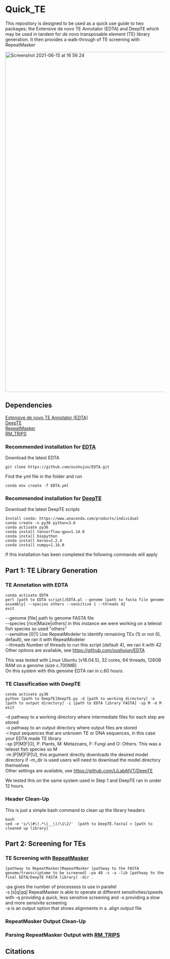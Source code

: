 # Quick_TE
This repository is designed to be used as a quick use guide to two packages; the Extensive de novo TE Annotator (EDTA) and DeepTE which may be used in tandem for *de novo* transposable element (TE) library generation. It then provides a walk-through of TE screening with RepeatMasker

<img width="1076" alt="Screenshot 2021-06-15 at 16 56 24" src="https://user-images.githubusercontent.com/46861035/122085468-a7765400-cdfa-11eb-85cb-ae0165dbe3ce.png">

## Dependencies

[Extensive de novo TE Annotator (EDTA)](https://github.com/oushujun/EDTA) <br />
[DeepTE](https://github.com/LiLabAtVT/DeepTE) <br />
[RepeatMasker](https://www.repeatmasker.org) <br />
[RM_TRIPS](https://github.com/clbutler/RM_TRIPS) <br />

### Recommended installation for [EDTA](https://github.com/oushujun/EDTA) <br />

Download the latest EDTA <br />
```
git clone https://github.com/oushujun/EDTA.git
```
Find the yml file in the folder and run <br />
```
conda env create -f EDTA.yml
```
### Recommended installation for [DeepTE](https://github.com/LiLabAtVT/DeepTE) <br />

Download the latest DeepTE scripts <br />
```
Install conda: https://www.anaconda.com/products/individual
conda create -n py36 python=3.6
conda activate py36
conda install tensorflow-gpu=1.14.0
conda install biopython
conda install keras=2.2.4
conda install numpy=1.16.0
```
If this installation has been completed the following commands will apply <br />

## Part 1: TE Library Generation 

### TE Annotation with EDTA
```
conda activate EDTA 
perl [path to EDTA script]/EDTA.pl --genome [path to fasta file genome assembly] --species others --sensitive 1 --threads 42 
exit
```
 --genome [file] path to genome FASTA file <br />
 --species [rice|Maize|others] in this instance we were working on a teleost fish species so used "others" <br />
 --sensitive [0|1] Use RepeatModeler to identify remaining TEs (1) or not (0, default), we ran it with RepeatModeler <br />
 --threads Number of threads to run this script (default 4), we ran it with 42 <br />
 Other options are available, see https://github.com/oushujun/EDTA <br />
 
This was tested with Linux Ubuntu (v18.04.5), 32 cores, 64 threads, 128GB RAM on a genome (size c.700MB). <br />
On this system with this genome EDTA ran in c.60 hours. <br />
 
### TE Classification with DeepTE
```
conda activate py36
python [path to DeepTE]DeepTE.py -d [path to working directory] -o [path to output directory] -i [path to EDTA library FASTA] -sp M -m M
exit
```
-d pathway to a working directory where intermediate files for each step are stored <br />
-o pathway to an output directory where output files are stored <br />
-i Input sequences that are unknown TE or DNA sequences, in this case your EDTA made TE library <br />
-sp [P|M|F|O], P: Plants, M: Metazoans, F: Fungi and O: Others. This was a teleost fish species so M <br />
-m [P|M|F|P|U], this argument directly downloads the desired model directory if -m_dir is used users will need to download the model directory themselves <br />
Other settings are available, see https://github.com/LiLabAtVT/DeepTE <br />

We tested this on the same system used in Step 1 and DeepTE ran in under 12 hours.  <br />

### Header Clean-Up

This is just a simple bash command to clean up the library headers <br />
```
bash
sed -e 's/\(#\).*\(__\)/\1\2/'  [path to DeepTE.fasta] > [path to cleaned up library]
```

## Part 2: Screening for TEs

### TE Screening with [RepeatMasker](https://www.repeatmasker.org)
```
[pathway to RepeatMasker]RepeatMasker [pathway to the FASTA genome/transcriptome to be screened] -pa 48 -s -a -lib [pathway to the final EDTA/DeepTE FASTA library] -dir .
```
-pa gives the number of processess to use in parallel <br />
-s [s|q|qq] RepeatMasker is able to operate at different sensitivities/speeds with -q providing a quick, less sensitive screening and -s providing a slow and more sensivite screening <br />
-a is an output option that shows alignments in a .align output file <br />


### RepeatMasker Output Clean-Up

### Parsing RepeatMasker Output with [RM_TRIPS](https://github.com/clbutler/RM_TRIPS)

## Citations

